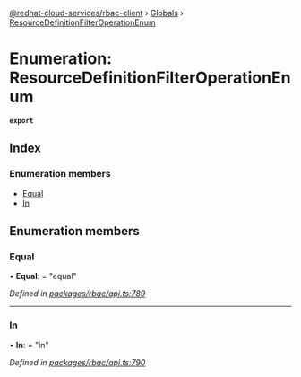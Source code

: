 [@redhat-cloud-services/rbac-client](../README.md) › [Globals](../globals.md) › [ResourceDefinitionFilterOperationEnum](resourcedefinitionfilteroperationenum.md)

# Enumeration: ResourceDefinitionFilterOperationEnum

**`export`** 

## Index

### Enumeration members

* [Equal](resourcedefinitionfilteroperationenum.md#equal)
* [In](resourcedefinitionfilteroperationenum.md#in)

## Enumeration members

###  Equal

• **Equal**: = "equal"

*Defined in [packages/rbac/api.ts:789](https://github.com/Hyperkid123/javascript-clients/blob/master/packages/rbac/api.ts#L789)*

___

###  In

• **In**: = "in"

*Defined in [packages/rbac/api.ts:790](https://github.com/Hyperkid123/javascript-clients/blob/master/packages/rbac/api.ts#L790)*
